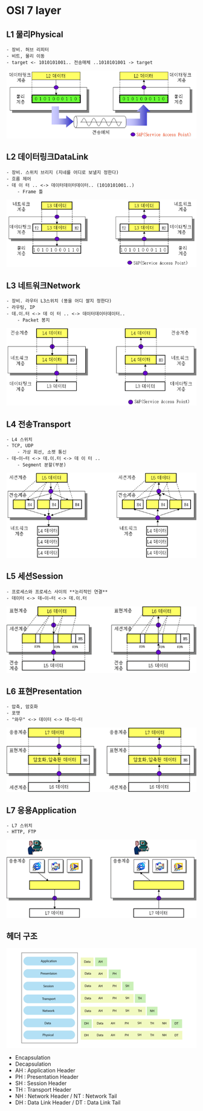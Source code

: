 # OSI 7 layer
## L1 물리Physical
    - 장비. 허브 리피터
    - 비트, 물리 이동
    - target <- 1010101001.. 전송매체 ..1010101001 -> target

![physical](./img/physical.png)

## L2 데이터링크DataLink 
    - 장비. 스위치 브리지 (지네를 어디로 보낼지 정한다)
    - 흐름 제어
    - 데 이 터 .. <-> 데이터데이터데이터.. (1010101001..)
        - Frame 틀

![datalink](./img/datalink.png)

## L3 네트워크Network 
    - 장비. 라우터 L3스위치 (똥을 어디 쌀지 정한다)
    - 라우팅, IP
    - 데.이.터 <-> 데 이 터 .. <-> 데이터데이터데이터..
        - Packet 봉지

![network](./img/network.png)

## L4 전송Transport
    - L4 스위치
    - TCP, UDP
        - 가상 회선, 소켓 통신
    - 데~이~터 <-> 데.이.터 <-> 데 이 터 ..
        - Segment 분할(부분)

![transport](./img/transport.png)

## L5 세션Session
    - 프로세스와 프로세스 사이의 **논리적인 연결**
    - 데이터 <-> 데~이~터 <-> 데.이.터

![session](./img/session.png)

## L6 표현Presentation
    - 압축, 암호화
    - 포맷
    - "와우" <-> 데이터 <-> 데~이~터

![presentation](./img/presentation.png)

## L7 응용Application
    - L7 스위치
    - HTTP, FTP

![application](./img/application.png)

## 헤더 구조

![osi7data](./img/osi7data.jpg)

- Encapsulation
- Decapsulation
- AH : Application Header
- PH : Presentation Header
- SH : Session Header
- TH : Transport Header
- NH : Network Header / NT : Network Tail
- DH : Data Link Header / DT : Data Link Tail

